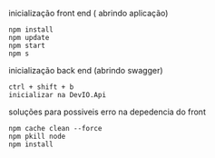 inicialização front end ( abrindo aplicação)
  
    npm install
    npm update 
    npm start  
    npm s 
  
inicialização back end (abrindo swagger)

    ctrl + shift + b
    inicializar na DevIO.Api
    
soluções para possiveis erro na depedencia do front 

    npm cache clean --force
    npm pkill node
    npm install
  

  
  
